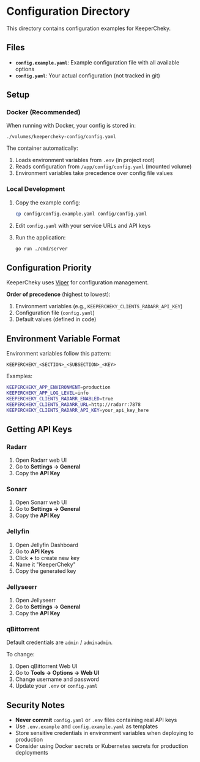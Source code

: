 # Configuration Directory

This directory contains configuration examples for KeeperCheky.

## Files

- **`config.example.yaml`**: Example configuration file with all available options
- **`config.yaml`**: Your actual configuration (not tracked in git)

## Setup

### Docker (Recommended)

When running with Docker, your config is stored in:
```
./volumes/keepercheky-config/config.yaml
```

The container automatically:
1. Loads environment variables from `.env` (in project root)
2. Reads configuration from `/app/config/config.yaml` (mounted volume)
3. Environment variables take precedence over config file values

### Local Development

1. Copy the example config:
   ```bash
   cp config/config.example.yaml config/config.yaml
   ```

2. Edit `config.yaml` with your service URLs and API keys

3. Run the application:
   ```bash
   go run ./cmd/server
   ```

## Configuration Priority

KeeperCheky uses [Viper](https://github.com/spf13/viper) for configuration management.

**Order of precedence** (highest to lowest):
1. Environment variables (e.g., `KEEPERCHEKY_CLIENTS_RADARR_API_KEY`)
2. Configuration file (`config.yaml`)
3. Default values (defined in code)

## Environment Variable Format

Environment variables follow this pattern:
```
KEEPERCHEKY_<SECTION>_<SUBSECTION>_<KEY>
```

Examples:
```bash
KEEPERCHEKY_APP_ENVIRONMENT=production
KEEPERCHEKY_APP_LOG_LEVEL=info
KEEPERCHEKY_CLIENTS_RADARR_ENABLED=true
KEEPERCHEKY_CLIENTS_RADARR_URL=http://radarr:7878
KEEPERCHEKY_CLIENTS_RADARR_API_KEY=your_api_key_here
```

## Getting API Keys

### Radarr
1. Open Radarr web UI
2. Go to **Settings → General**
3. Copy the **API Key**

### Sonarr
1. Open Sonarr web UI
2. Go to **Settings → General**
3. Copy the **API Key**

### Jellyfin
1. Open Jellyfin Dashboard
2. Go to **API Keys**
3. Click **+** to create new key
4. Name it "KeeperCheky"
5. Copy the generated key

### Jellyseerr
1. Open Jellyseerr
2. Go to **Settings → General**
3. Copy the **API Key**

### qBittorrent
Default credentials are `admin` / `adminadmin`.

To change:
1. Open qBittorrent Web UI
2. Go to **Tools → Options → Web UI**
3. Change username and password
4. Update your `.env` or `config.yaml`

## Security Notes

- **Never commit** `config.yaml` or `.env` files containing real API keys
- Use `.env.example` and `config.example.yaml` as templates
- Store sensitive credentials in environment variables when deploying to production
- Consider using Docker secrets or Kubernetes secrets for production deployments
